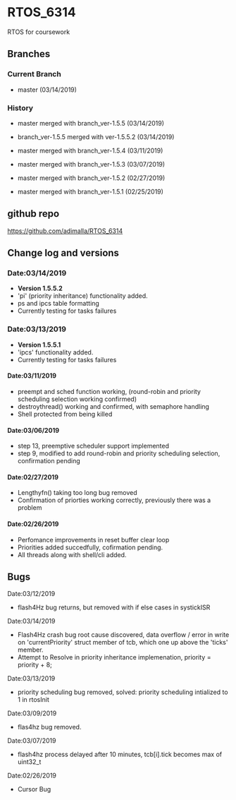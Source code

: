 # RTOS_6314   
RTOS for coursework

## Branches
### Current Branch
* master (03/14/2019)
 
### History
* master merged with branch_ver-1.5.5      (03/14/2019)  
* branch_ver-1.5.5 merged with ver-1.5.5.2 (03/14/2019)

* master merged with branch_ver-1.5.4      (03/11/2019) 
* master merged with branch_ver-1.5.3      (03/07/2019) 
* master merged with branch_ver-1.5.2      (02/27/2019)
* master merged with branch_ver-1.5.1      (02/25/2019)

## github repo
https://github.com/adimalla/RTOS_6314

## Change log and versions
### Date:03/14/2019
* <b>Version 1.5.5.2</b>
* 'pi' (priority inheritance) functionality added.
* ps and ipcs table formatting
* Currently testing for tasks failures

### Date:03/13/2019
* <b>Version 1.5.5.1</b>
* 'ipcs' functionality added.
* Currently testing for tasks failures

#### Date:03/11/2019
* preempt and sched function working, (round-robin and priority scheduling selection working confirmed)
* destroythread() working and confirmed, with semaphore handling
* Shell protected from being killed

#### Date:03/06/2019
* step 13, preemptive scheduler support implemented
* step 9, modified to add round-robin and priority scheduling selection, confirmation pending 

#### Date:02/27/2019
* Lengthyfn() taking too long bug removed
* Confirmation of priorties working correctly, previously there was a problem

#### Date:02/26/2019
* Perfomance improvements in reset buffer clear loop
* Priorities added succedfully, cofirmation pending.
* All threads along with shell/cli added.

## Bugs

Date:03/12/2019
* flash4Hz bug returns, but removed with if else cases in systickISR

Date:03/14/2019
* Flash4Hz crash bug root cause discovered, data overflow / error in write on 'currentPriority' struct member of tcb, which one up above the 'ticks' member.
* Attempt to Resolve in priority inheritance implemenation, priority = priority + 8;

Date:03/13/2019
* priority scheduling bug removed, solved: priority scheduling intialized to 1 in rtosInit

Date:03/09/2019
* flas4hz bug removed.

Date:03/07/2019
* flash4hz process delayed after 10 minutes, tcb[i].tick becomes max of uint32_t

Date:02/26/2019
* Cursor Bug


